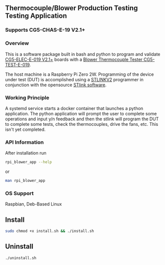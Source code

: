 ## Thermocouple/Blower Production Testing Testing Application
### Supports CG5-CHAS-E-19 V2.1+

### Overview
This is a software package built in bash and python to program and validate
[CG5-ELEC-E-019 V2.1+](https://gastronomous.365.altium.com/designs/42E0F161-9A46-4870-873C-406A7E8BF709#design) boards with a [Blower Thermocouple Tester CG5-TEST-E-019](https://gastronomous.365.altium.com/designs/2D430438-1214-45B7-B8A9-F794314B5EE8?activeDocumentId=RPI_ZERO.SchDoc&variant=[No+Variations]&activeView=SCH&location=[1,96.74,17.35,27.39]#design). 

The host machine is a Raspberry Pi Zero 2W. Programming of the device under test (DUT) is accomplished using a [STLINKV2](https://www.amazon.ca/CANADUINO-Compatible-Circuit-Programmer-Debugger/dp/B07B2K6ZPK/ref=asc_df_B07B2K6ZPK?mcid=d99c4133b6a134a289509d90224f34ed&tag=googleshopc0c-20&linkCode=df0&hvadid=706724917350&hvpos=&hvnetw=g&hvrand=15777128983881431215&hvpone=&hvptwo=&hvqmt=&hvdev=c&hvdvcmdl=&hvlocint=&hvlocphy=9192147&hvtargid=pla-836307266791&psc=1&gad_source=1)  programmer in conjunction with the opensource [STlink software](https://github.com/stlink-org/stlink?tab=readme-ov-file). 

### Working Principle
A systemd service starts a docker container that launches a python application. The python application will prompt the user to complete some operations and input y/n feedback and then the stlink will program the DUT to complete some tests, check the thermocouples, drive the fans, etc. This isn't yet completed.

### API Information
After installation run
```sh
rpi_blower_app --help
```
or 
```sh
man rpi_blower_app
```

### OS Support
Raspbian, Deb-Based Linux

## Install
```sh
sudo chmod +x install.sh && ./install.sh
```

## Uninstall
```sh
./uninstall.sh
```
